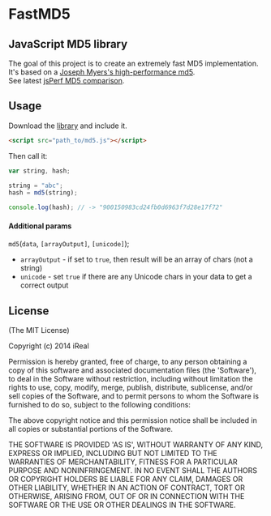 FastMD5
=======

## JavaScript MD5 library

The goal of this project is to create an extremely fast MD5 implementation.<br>
It's based on a [Joseph Myers's high-performance md5](http://www.myersdaily.org/joseph/javascript/md5-text.html).<br>
See latest [jsPerf MD5 comparison](http://jsperf.com/md5-shootout/63).

## Usage

Download the [library](https://raw.githubusercontent.com/iReal/FastMD5/master/lib/md5.js) and include it.

```html
<script src="path_to/md5.js"></script>
```

Then call it:

```js
var string, hash;

string = "abc";
hash = md5(string);

console.log(hash); // -> "900150983cd24fb0d6963f7d28e17f72"
```

#### Additional params

`md5`(`data`, `[arrayOutput]`, `[unicode]`);

- `arrayOutput` - if set to `true`, then result will be an array of chars (not a string)
- `unicode` - set `true` if there are any Unicode chars in your data to get a correct output

## License

(The MIT License)

Copyright (c) 2014 iReal

Permission is hereby granted, free of charge, to any person obtaining
a copy of this software and associated documentation files (the
'Software'), to deal in the Software without restriction, including
without limitation the rights to use, copy, modify, merge, publish,
distribute, sublicense, and/or sell copies of the Software, and to
permit persons to whom the Software is furnished to do so, subject to
the following conditions:

The above copyright notice and this permission notice shall be
included in all copies or substantial portions of the Software.

THE SOFTWARE IS PROVIDED 'AS IS', WITHOUT WARRANTY OF ANY KIND,
EXPRESS OR IMPLIED, INCLUDING BUT NOT LIMITED TO THE WARRANTIES OF
MERCHANTABILITY, FITNESS FOR A PARTICULAR PURPOSE AND NONINFRINGEMENT.
IN NO EVENT SHALL THE AUTHORS OR COPYRIGHT HOLDERS BE LIABLE FOR ANY
CLAIM, DAMAGES OR OTHER LIABILITY, WHETHER IN AN ACTION OF CONTRACT,
TORT OR OTHERWISE, ARISING FROM, OUT OF OR IN CONNECTION WITH THE
SOFTWARE OR THE USE OR OTHER DEALINGS IN THE SOFTWARE.
